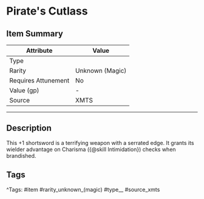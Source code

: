 # Pirate's Cutlass

## Item Summary

| Attribute            | Value                        |
|----------------------|------------------------------|
| Type                 |   |
| Rarity               | Unknown (Magic)             |
| Requires Attunement  | No                |
| Value (gp)           | -    |
| Source               | XMTS |

---

## Description

This +1 shortsword is a terrifying weapon with a serrated edge. It grants its wielder advantage on Charisma ({@skill Intimidation}) checks when brandished.

## Tags

^Tags: #item #rarity_unknown_(magic) #type__ #source_xmts